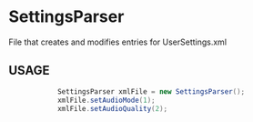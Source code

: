 # SettingsParser
File that creates and modifies entries for UserSettings.xml

## USAGE

```csharp
            SettingsParser xmlFile = new SettingsParser();
            xmlFile.setAudioMode(1);
            xmlFile.setAudioQuality(2);
```

